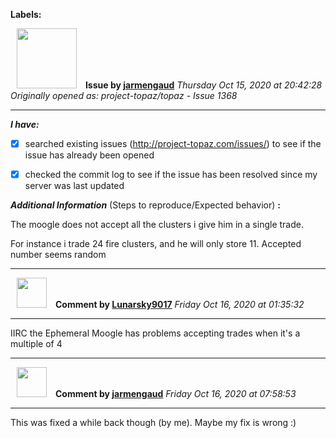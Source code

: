 **Labels:**



<a href="https://github.com/jarmengaud"><img src="https://avatars3.githubusercontent.com/u/52013132?v=4" width="96" height="96" hspace="10"></img></a> **Issue by [jarmengaud](https://github.com/jarmengaud)**
_Thursday Oct 15, 2020 at 20:42:28_
_Originally opened as: project-topaz/topaz - Issue 1368_

----

<!-- place 'x' mark between square [] brackets to checkmark box -->
**_I have:_**

- [x] searched existing issues (http://project-topaz.com/issues/) to see if the issue has already been opened
- [x] checked the commit log to see if the issue has been resolved since my server was last updated

**_Additional Information_** (Steps to reproduce/Expected behavior) **:** 

The moogle does not accept all the clusters i give him in a single trade.
For instance i trade 24 fire clusters, and he will only store 11.  Accepted number seems random



----
<a href="https://github.com/Lunarsky9017"><img src="https://avatars1.githubusercontent.com/u/46098471?v=4" width="48" height="48" hspace="10"></img></a> **Comment by [Lunarsky9017](https://github.com/Lunarsky9017)**
_Friday Oct 16, 2020 at 01:35:32_

----

IIRC the Ephemeral Moogle has problems accepting trades when it's a multiple of 4


----
<a href="https://github.com/jarmengaud"><img src="https://avatars3.githubusercontent.com/u/52013132?v=4" width="48" height="48" hspace="10"></img></a> **Comment by [jarmengaud](https://github.com/jarmengaud)**
_Friday Oct 16, 2020 at 07:58:53_

----

This was fixed a while back though (by me). Maybe my fix is wrong :)

